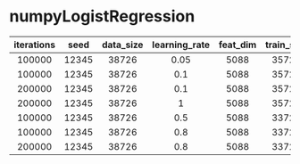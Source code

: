 # numpyLogistRegression

| iterations | seed  | data_size | learning_rate | feat_dim | train_size | dev_size |  auc   |
|:----------:|-------|:---------:|:-------------:|:--------:|:----------:|:--------:|:------:|
|   100000   | 12345 |   38726   |     0.05      |  5088    |   35726    |   3000   | 0.9353 | 
|   100000   | 12345 |   38726   |      0.1      |  5088    |   35726    |   3000   | 0.9397 | 
|   200000   | 12345 |   38726   |      0.1      |  5088    |   35726    |   3000   | 0.9437 | 
|   200000   | 12345 |   38726   |       1       |  5088    |   35726    |  3000    | 0.9480 | 
|   100000   | 12345 |   38726   |      0.5      |  5088    |   33726    |   5000   | 0.9492 | 
|   100000   | 12345 |   38726   |      0.8      |  5088    |   33726    |   5000   | 0.9506 | 
|   200000   | 12345 |   38726   |      0.8      |  5088    |   33726    |   5000   | 0.9506 | 

